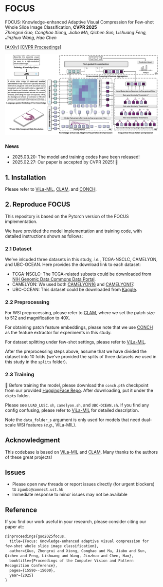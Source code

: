 # FOCUS

FOCUS: Knowledge-enhanced Adaptive Visual Compression for Few-shot Whole Slide Image Classification, **CVPR 2025**\
*Zhengrui Guo, Conghao Xiong, Jiabo MA, Qichen Sun, Lishuang Feng, Jinzhuo Wang, Hao Chen*

[[ArXiv]](https://arxiv.org/abs/2411.14743) [[CVPR Proceedings]](https://openaccess.thecvf.com/content/CVPR2025/html/Guo_FOCUS_Knowledge-enhanced_Adaptive_Visual_Compression_for_Few-shot_Whole_Slide_Image_CVPR_2025_paper.html)

![Methodology of FOCUS](image/method.png)

### News
- 2025.03.20: The model and training codes have been released!
- 2025.02.27: Our paper is accepted by CVPR 2025! 🎉

## 1. Installation
Please refer to [ViLa-MIL](https://github.com/Jiangbo-Shi/ViLa-MIL), [CLAM](https://github.com/mahmoodlab/CLAM), and [CONCH](https://github.com/mahmoodlab/CONCH).

## 2. Reproduce FOCUS
This repository is based on the Pytorch version of the FOCUS implementation.

We have provided the model implementation and training code, with detailed instructions shown as follows:

### 2.1 Dataset
We've inlcuded three datasets in this study, *i.e.*, TCGA-NSCLC, CAMELYON, and UBC-OCEAN. Here provides the download link to each dataset:
- TCGA-NSCLC: The TCGA-related subsets could be downloaded from [NIH Genomic Data Commons Data Portal](https://portal.gdc.cancer.gov/).
- CAMELYON: We used both [CAMELYON16](https://camelyon16.grand-challenge.org/Data/) and [CAMELYON17](https://camelyon17.grand-challenge.org/Data/).
- UBC-OCEAN: This dataset could be downloaded from [Kaggle](https://www.kaggle.com/competitions/UBC-OCEAN).

### 2.2 Preprocessing
For WSI preprocessing, please refer to [CLAM](https://github.com/mahmoodlab/CLAM), where we set the patch size to 512 and magnification to 40X.

For obtaining patch feature embeddings, please note that we use [CONCH](https://github.com/mahmoodlab/CONCH) as the feature extractor for experiments in this study.

For dataset splitting under few-shot settings, please refer to [ViLa-MIL](https://github.com/Jiangbo-Shi/ViLa-MIL). 

After the preprocessing steps above, assume that we have divided the dataset into 10 folds (we've provided the splits of three datasets we used in this study in the `splits` folder).

### 2.3 Training
🌟 Before training the model, please download the `conch.pth` checkpoint from our provided [HuggingFace Repo](https://huggingface.co/datasets/david4real/FOCUS/tree/main). After downloading, put it under the `ckpts` folder.

Please see `LUAD_LUSC.sh`, `camelyon.sh`, and `UBC-OCEAN.sh`. If you find any config confusing, please refer to [ViLa-MIL](https://github.com/Jiangbo-Shi/ViLa-MIL) for detailed description.

Note the `data_folder_s` argument is only used for models that need dual-scale WSI features (*e.g.*, ViLa-MIL). 

## Acknowledgment
This codebase is based on [ViLa-MIL](https://github.com/Jiangbo-Shi/ViLa-MIL) and [CLAM](https://github.com/mahmoodlab/CLAM). Many thanks to the authors of these great projects!

## Issues
- Please open new threads or report issues directly (for urgent blockers) to `zguobc@connect.ust.hk`
- Immediate response to minor issues may not be available

## Reference
If you find our work useful in your research, please consider citing our paper at::
```
@inproceedings{guo2025focus,
  title={Focus: Knowledge-enhanced adaptive visual compression for few-shot whole slide image classification},
  author={Guo, Zhengrui and Xiong, Conghao and Ma, Jiabo and Sun, Qichen and Feng, Lishuang and Wang, Jinzhuo and Chen, Hao},
  booktitle={Proceedings of the Computer Vision and Pattern Recognition Conference},
  pages={15590--15600},
  year={2025}
}
```